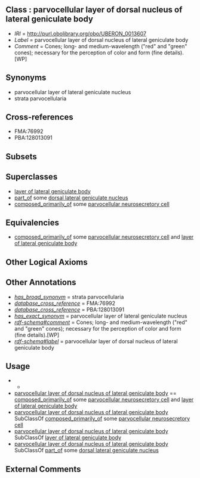 
## Class : parvocellular layer of dorsal nucleus of lateral geniculate body

 * *IRI* = http://purl.obolibrary.org/obo/UBERON_0013607
 * *Label* = parvocellular layer of dorsal nucleus of lateral geniculate body
 * *Comment* = Cones; long- and medium-wavelength ("red" and "green" cones); necessary for the perception of color and form (fine details).[WP]

## Synonyms

 * parvocellular layer of lateral geniculate nucleus
 * strata parvocellularia

## Cross-references

 * FMA:76992
 * PBA:128013091

## Subsets


## Superclasses

 * [layer of lateral geniculate body](../../UBERON/05/UBERON_0013605.md)
 * [part_of](../../BFO/50/BFO_0000050.md) some [dorsal lateral geniculate nucleus](../../UBERON/79/UBERON_0002479.md)
 * [composed_primarily_of](../../RO/73/RO_0002473.md) some [parvocellular neurosecretory cell](../../CL/05/CL_1001505.md)

## Equivalencies

 * [composed_primarily_of](../../RO/73/RO_0002473.md) some [parvocellular neurosecretory cell](../../CL/05/CL_1001505.md) and [layer of lateral geniculate body](../../UBERON/05/UBERON_0013605.md)

## Other Logical Axioms


## Other Annotations

 * *[has_broad_synonym](../../ym/oboInOwl#hasBroadSynonym.md)* = strata parvocellularia
 * *[database_cross_reference](../../ef/oboInOwl#hasDbXref.md)* = FMA:76992
 * *[database_cross_reference](../../ef/oboInOwl#hasDbXref.md)* = PBA:128013091
 * *[has_exact_synonym](../../ym/oboInOwl#hasExactSynonym.md)* = parvocellular layer of lateral geniculate nucleus
 * *[rdf-schema#comment](../../nt/rdf-schema#comment.md)* = Cones; long- and medium-wavelength ("red" and "green" cones); necessary for the perception of color and form (fine details).[WP]
 * *[rdf-schema#label](../../el/rdf-schema#label.md)* = parvocellular layer of dorsal nucleus of lateral geniculate body

## Usage

 * -
 * [parvocellular layer of dorsal nucleus of lateral geniculate body](../../UBERON/07/UBERON_0013607.md) == [composed_primarily_of](../../RO/73/RO_0002473.md) some [parvocellular neurosecretory cell](../../CL/05/CL_1001505.md) and [layer of lateral geniculate body](../../UBERON/05/UBERON_0013605.md)
 * [parvocellular layer of dorsal nucleus of lateral geniculate body](../../UBERON/07/UBERON_0013607.md) SubClassOf [composed_primarily_of](../../RO/73/RO_0002473.md) some [parvocellular neurosecretory cell](../../CL/05/CL_1001505.md)
 * [parvocellular layer of dorsal nucleus of lateral geniculate body](../../UBERON/07/UBERON_0013607.md) SubClassOf [layer of lateral geniculate body](../../UBERON/05/UBERON_0013605.md)
 * [parvocellular layer of dorsal nucleus of lateral geniculate body](../../UBERON/07/UBERON_0013607.md) SubClassOf [part_of](../../BFO/50/BFO_0000050.md) some [dorsal lateral geniculate nucleus](../../UBERON/79/UBERON_0002479.md)

## External Comments

